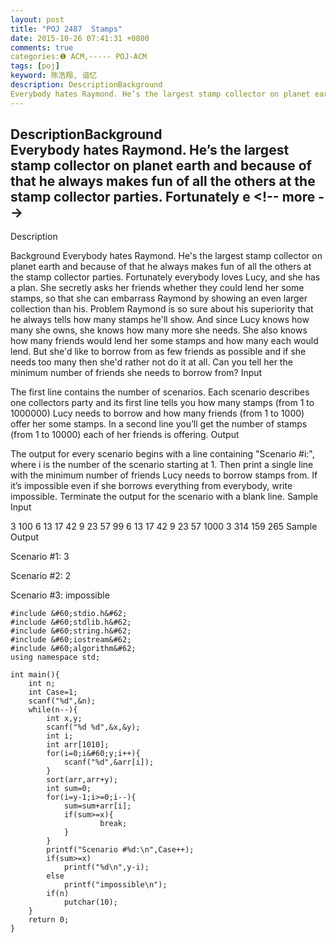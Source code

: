 ```yaml
---
layout: post
title: "POJ 2487  Stamps"
date: 2015-10-26 07:41:31 +0800
comments: true
categories:❶ ACM,----- POJ-ACM
tags: [poj]
keyword: 陈浩翔, 谙忆
description: DescriptionBackground  
Everybody hates Raymond. He’s the largest stamp collector on planet earth and because of that he always makes fun of all the others at the stamp collector parties. Fortunately e 
---
```



DescriptionBackground  
Everybody hates Raymond. He’s the largest stamp collector on planet earth and because of that he always makes fun of all the others at the stamp collector parties. Fortunately e
&#60;!-- more --&#62;
----------

Description

Background 
Everybody hates Raymond. He's the largest stamp collector on planet earth and because of that he always makes fun of all the others at the stamp collector parties. Fortunately everybody loves Lucy, and she has a plan. She secretly asks her friends whether they could lend her some stamps, so that she can embarrass Raymond by showing an even larger collection than his. 
Problem 
Raymond is so sure about his superiority that he always tells how many stamps he'll show. And since Lucy knows how many she owns, she knows how many more she needs. She also knows how many friends would lend her some stamps and how many each would lend. But she'd like to borrow from as few friends as possible and if she needs too many then she'd rather not do it at all. Can you tell her the minimum number of friends she needs to borrow from?
Input

The first line contains the number of scenarios. Each scenario describes one collectors party and its first line tells you how many stamps (from 1 to 1000000) Lucy needs to borrow and how many friends (from 1 to 1000) offer her some stamps. In a second line you’ll get the number of stamps (from 1 to 10000) each of her friends is offering.
Output

The output for every scenario begins with a line containing "Scenario #i:", where i is the number of the scenario starting at 1. Then print a single line with the minimum number of friends Lucy needs to borrow stamps from. If it’s impossible even if she borrows everything from everybody, write impossible. Terminate the output for the scenario with a blank line.
Sample Input

3
100 6
13 17 42 9 23 57
99 6
13 17 42 9 23 57
1000 3
314 159 265
Sample Output

Scenario #1:
3

Scenario #2:
2

Scenario #3:
impossible


```
#include &#60;stdio.h&#62;
#include &#60;stdlib.h&#62;
#include &#60;string.h&#62;
#include &#60;iostream&#62;
#include &#60;algorithm&#62;
using namespace std;

int main(){
    int n;
    int Case=1;
    scanf("%d",&n);
    while(n--){
        int x,y;
        scanf("%d %d",&x,&y);
        int i;
        int arr[1010];
        for(i=0;i&#60;y;i++){
            scanf("%d",&arr[i]);
        }
        sort(arr,arr+y);
        int sum=0;
        for(i=y-1;i>=0;i--){
            sum=sum+arr[i];
            if(sum>=x){
                    break;
            }
        }
        printf("Scenario #%d:\n",Case++);
        if(sum>=x)
            printf("%d\n",y-i);
        else
            printf("impossible\n");
        if(n)
            putchar(10);
    }
    return 0;
}


```